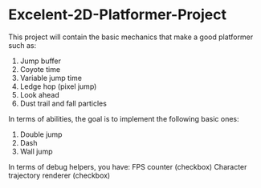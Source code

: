 # Excelent-2D-Platformer-Project
This project will contain the basic mechanics that make a good platformer such as:
1. Jump buffer
2. Coyote time
3. Variable jump time
4. Ledge hop (pixel jump)
5. Look ahead
6. Dust trail and fall particles

In terms of abilities, the goal is to implement the following basic ones:
1. Double jump
2. Dash
3. Wall jump

In terms of debug helpers, you have:
FPS counter (checkbox)
Character trajectory renderer (checkbox)
